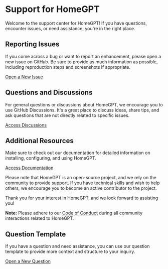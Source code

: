 # Support for HomeGPT

Welcome to the support center for HomeGPT! If you have questions, encounter issues, or need assistance, you're in the right place.

## Reporting Issues

If you come across a bug or want to report an enhancement, please open a new issue on GitHub. Be sure to provide as much information as possible, including reproduction steps and screenshots if appropriate.

[Open a New Issue](https://github.com/Laplace-ME/HomeGPT/issues/new)

## Questions and Discussions

For general questions or discussions about HomeGPT, we encourage you to use GitHub Discussions. It's a great place to discuss ideas, share tips, and ask questions that are not directly related to specific issues.

[Access Discussions](https://github.com/Laplace-ME/HomeGPT/discussions)

## Additional Resources

Make sure to check out our documentation for detailed information on installing, configuring, and using HomeGPT.

[Access Documentation](https://github.com/Laplace-ME/HomeGPT/wiki)

Please note that HomeGPT is an open-source project, and we rely on the community to provide support. If you have technical skills and wish to help others, we encourage you to become an active contributor to the project.

Thank you for your interest in HomeGPT, and we look forward to assisting you!

**Note:** Please adhere to our [Code of Conduct](CODE_OF_CONDUCT.md) during all community interactions related to HomeGPT.

## Question Template

If you have a question and need assistance, you can use our question template to provide more context and structure to your inquiry.

[Open a New Question](https://github.com/Laplace-ME/HomeGPT/issues/new?assignees=&labels=question&template=.github/ISSUE_TEMPLATE/question.yml)
